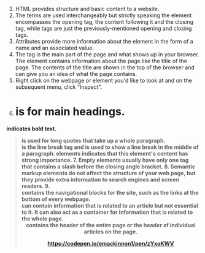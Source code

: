 1. HTML provides structure and basic content to a website.  
2. The terms are used interchangeably but strictly speaking the element encompasses the opening tag, the content following it and the closing tag, while tags are just the previously-mentioned opening and closing tags.  
3. Attributes provide more information about the element in the form of a name and an associated value.  
4. The <body> tag is the main part of the page and what shows up in your browser. The <head> element contains information about the page like the title of the page. The contents of the title are shown in the top of the browser and can give you an idea of what the page contains.  
5. Right click on the webpage or element you'd like to look at and on the subsequent menu, click "Inspect".  
6. <h1> is for main headings.  
<b> indicates bold text.  
<blockquote> is used for long quotes that take up a whole paragraph.  
<br /> is the line break tag and is used to show a line break in the middle of a paragraph.  
<strong> elements indicates that this element's content has strong importance.  
7. Empty elements usually have only one tag that contains a slash before the closing angle bracket.  
8. Semantic markup elements do not affect the structure of your web page, but they provide extra information to search engines and screen readers.  
9. <nav> contains the navigational blocks for the site, such as the links at the bottom of every webpage.  
<aside> can contain information that is related to an article but not essential to it.  It can also act as a container for information that is related to the whole page.  
<header> contains the header of the entire page or the header of individual articles on the page.  

https://codepen.io/emackinnon1/pen/zYxoKWV
